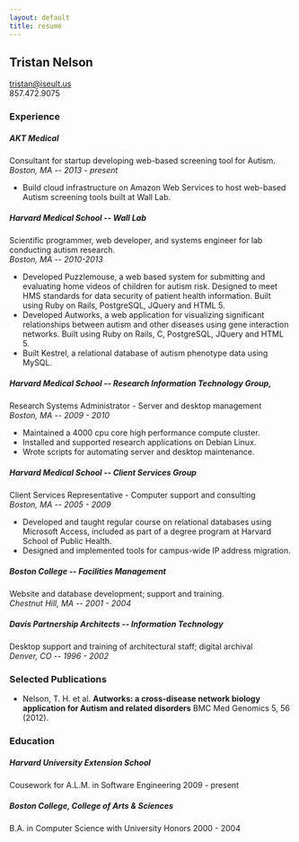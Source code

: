 ```yaml
---
layout: default
title: resume
---
```

## Tristan Nelson 
tristan@iseult.us  
857.472.9075
 
### Experience

##### AKT Medical
Consultant for startup developing web-based screening tool for Autism.  
*Boston, MA -- 2013 - present*

- Build cloud infrastructure on Amazon Web Services to host web-based
  Autism screening tools built at Wall Lab.
	  
##### Harvard Medical School -- Wall Lab
Scientific programmer, web developer, and systems engineer for lab conducting autism research.  
*Boston, MA -- 2010-2013*

- Developed Puzzlemouse, a web based system for submitting and  evaluating
  home videos of children for autism risk. Designed to meet HMS  standards
  for data security of patient health information. Built using Ruby on Rails,
  PostgreSQL, JQuery and HTML 5.
- Developed Autworks, a web application for visualizing significant
  relationships between autism and other diseases using gene interaction
  networks. Built using Ruby on Rails, C, PostgreSQL, JQuery and HTML 5.
- Built Kestrel, a relational database of autism phenotype data using MySQL.
   
##### Harvard Medical School -- Research Information Technology Group,  
Research Systems Administrator - Server and desktop management  
*Boston, MA -- 2009 - 2010*

- Maintained a 4000 cpu core high performance compute cluster.  
- Installed and supported research applications on Debian Linux.  
- Wrote scripts for automating server and desktop maintenance.  
	
##### Harvard Medical School -- Client Services Group  
Client Services Representative - Computer support and consulting  
*Boston, MA -- 2005 - 2009*

- Developed and taught regular course on relational databases using
  Microsoft Access, included as part of a degree program at Harvard
  School of Public Health.  
- Designed and implemented tools for campus-wide IP address migration.  
	  
##### Boston College -- Facilities Management
Website and database development; support and training.  
*Chestnut Hill, MA -- 2001 - 2004*
	
##### Davis Partnership Architects -- Information Technology  
Desktop support and training of architectural staff; digital archival  
*Denver, CO -- 1996 - 2002*

### Selected Publications
* Nelson, T. H. et al. **Autworks: a cross-disease network biology application 
  for Autism and related disorders** BMC Med Genomics 5, 56 (2012).

### Education 
##### Harvard University Extension School
Cousework for A.L.M. in Software Engineering  2009 - present
##### Boston College, College of Arts & Sciences
B.A. in Computer Science with University Honors 2000 - 2004 
